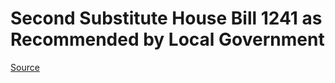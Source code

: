 # Second Substitute House Bill 1241 as Recommended by Local Government

[Source](http://lawfilesext.leg.wa.gov/biennium/2021-22/Xml/Bills/House%20Bills/1241-S2.xml)